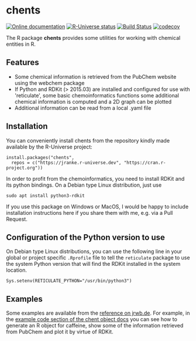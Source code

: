 # chents

[![Online documentation](https://img.shields.io/badge/docs-jrwb.de-blue.svg)](https://pkgdown.jrwb.de/chents/)
[![R-Universe status](https://jranke.r-universe.dev/badges/chents)](https://jranke.r-universe.dev/chents)
[![Build Status](https://app.travis-ci.com/jranke/chents.svg?token=Sq9VuYWyRz2FbBLxu6DK&branch=main)](https://app.travis-ci.com/jranke/chents)
[![codecov](https://codecov.io/github/jranke/chents/branch/main/graphs/badge.svg)](https://app.codecov.io/gh/jranke/chents) 

The R package **chents** provides some utilities for working with chemical 
entities in R.

## Features

- Some chemical information is retrieved from the PubChem website using the webchem 
package
- If Python and RDKit (> 2015.03) are installed and configured for use with
  'reticulate', some basic chemoinformatics functions some additional chemical
  information is computed and a 2D graph can be plotted
- Additional information can be read from a local .yaml file

## Installation

You can conveniently install chents from the repository kindly made available by the
R-Universe project:

```
install.packages("chents",
  repos = c("https://jranke.r-universe.dev", "https://cran.r-project.org"))
```

In order to profit from the chemoinformatics, you need to install RDKit and its
python bindings. On a Debian type Linux distribution, just use

```
sudo apt install python3-rdkit
```
If you use this package on Windows or MacOS, I would be happy to include
installation instructions here if you share them with me, e.g. via a Pull
Request.

## Configuration of the Python version to use

On Debian type Linux distributions, you can use the following line in your
global or project specific `.Rprofile` file to tell the `reticulate` package to
use the system Python version that will find the RDKit installed in the system
location.

```
Sys.setenv(RETICULATE_PYTHON="/usr/bin/python3")
```

## Examples

Some examples are available from the 
[reference on jrwb.de](https://pkgdown.jrwb.de/chents/reference). For example,
in the [example code section of the chent object docs](https://pkgdown.jrwb.de/chents/reference/chent.html#ref-examples)
you can see how to generate an R object for caffeine, show some of the information
retrieved from PubChem and plot it by virtue of RDKit.



